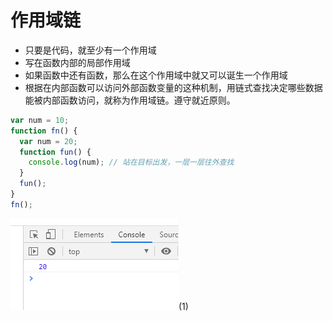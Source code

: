 # 作用域链

- 只要是代码，就至少有一个作用域
- 写在函数内部的局部作用域
- 如果函数中还有函数，那么在这个作用域中就又可以诞生一个作用域
- 根据在内部函数可以访问外部函数变量的这种机制，用链式查找决定哪些数据能被内部函数访问，就称为作用域链。遵守就近原则。

```javascript
var num = 10;
function fn() {
  var num = 20;
  function fun() {
    console.log(num); // 站在目标出发，一层一层往外查找
  }
  fun();
}
fn();
```

![image](../images/38/1.PNG)(1)
